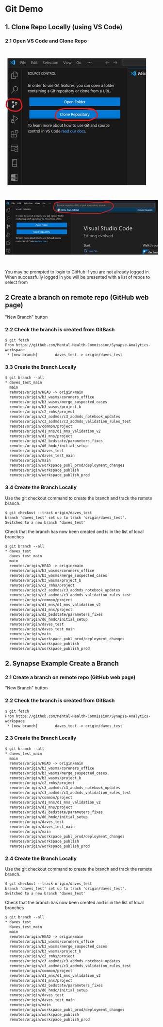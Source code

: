 # Git Demo


## 1. Clone Repo Locally (using VS Code)

### 2.1 Open VS Code and Clone Repo

<br>

![GitHub Clone Repo in VS Code](images/git_clone_repo_vs_code.png)


<br>


![GitHub Clone Repo in VS Code](images/git_clone_repo_vs_code_2.png)

<br>

You may be prompted to login to GitHub if you are not already logged in. When successfully logged in you will be presented with a list of repos to select from



## 2 Create a branch on remote repo (GitHub web page)

"New Branch" button


### 2.2 Check the branch is created from GitBash

```
$ git fetch
From https://github.com/Mental-Health-Commission/Synapse-Analytics-workspace
 * [new branch]        daves_test -> origin/daves_test
```

### 3.3 Create the Branch Locally

```
$ git branch --all
* daves_test_main
  main
  remotes/origin/HEAD -> origin/main
  remotes/origin/b3_wasms/coroners_office
  remotes/origin/b3_wasms/merge_suspected_cases
  remotes/origin/b3_wasms/project_b
  remotes/origin/c2_rmhs/project
  remotes/origin/c3_aodmds/c3_aodmds_notebook_updates
  remotes/origin/c3_aodmds/c3_aodmds_validation_rules_test
  remotes/origin/common/project
  remotes/origin/d1_mns/d1_mns_validation_v2
  remotes/origin/d1_mns/project
  remotes/origin/d2_bedstate/parameters_fixes
  remotes/origin/d6_hmdc/initial_setup
  remotes/origin/daves_test
  remotes/origin/daves_test_main
  remotes/origin/main
  remotes/origin/workspace_publ_prod/deployment_changes
  remotes/origin/workspace_publish
  remotes/origin/workspace_publish_prod

```

### 3.4 Create the Branch Locally

Use the git checkout command to create the branch and track the remote branch.

```
$ git checkout --track origin/daves_test
branch 'daves_test' set up to track 'origin/daves_test'.
Switched to a new branch 'daves_test'
```

Check that the branch has now been created and is in the list of local branches

```
$ git branch --all
* daves_test
  daves_test_main
  main
  remotes/origin/HEAD -> origin/main
  remotes/origin/b3_wasms/coroners_office
  remotes/origin/b3_wasms/merge_suspected_cases
  remotes/origin/b3_wasms/project_b
  remotes/origin/c2_rmhs/project
  remotes/origin/c3_aodmds/c3_aodmds_notebook_updates
  remotes/origin/c3_aodmds/c3_aodmds_validation_rules_test
  remotes/origin/common/project
  remotes/origin/d1_mns/d1_mns_validation_v2
  remotes/origin/d1_mns/project
  remotes/origin/d2_bedstate/parameters_fixes
  remotes/origin/d6_hmdc/initial_setup
  remotes/origin/daves_test
  remotes/origin/daves_test_main
  remotes/origin/main
  remotes/origin/workspace_publ_prod/deployment_changes
  remotes/origin/workspace_publish
  remotes/origin/workspace_publish_prod
```

## 2. Synapse Example Create a Branch

### 2.1 Create a branch on remote repo (GitHub web page)

"New Branch" button


### 2.2 Check the branch is created from GitBash

```
$ git fetch
From https://github.com/Mental-Health-Commission/Synapse-Analytics-workspace
 * [new branch]        daves_test -> origin/daves_test
```

### 2.3 Create the Branch Locally

```
$ git branch --all
* daves_test_main
  main
  remotes/origin/HEAD -> origin/main
  remotes/origin/b3_wasms/coroners_office
  remotes/origin/b3_wasms/merge_suspected_cases
  remotes/origin/b3_wasms/project_b
  remotes/origin/c2_rmhs/project
  remotes/origin/c3_aodmds/c3_aodmds_notebook_updates
  remotes/origin/c3_aodmds/c3_aodmds_validation_rules_test
  remotes/origin/common/project
  remotes/origin/d1_mns/d1_mns_validation_v2
  remotes/origin/d1_mns/project
  remotes/origin/d2_bedstate/parameters_fixes
  remotes/origin/d6_hmdc/initial_setup
  remotes/origin/daves_test
  remotes/origin/daves_test_main
  remotes/origin/main
  remotes/origin/workspace_publ_prod/deployment_changes
  remotes/origin/workspace_publish
  remotes/origin/workspace_publish_prod

```

### 2.4 Create the Branch Locally

Use the git checkout command to create the branch and track the remote branch.

```
$ git checkout --track origin/daves_test
branch 'daves_test' set up to track 'origin/daves_test'.
Switched to a new branch 'daves_test'
```

Check that the branch has now been created and is in the list of local branches

```
$ git branch --all
* daves_test
  daves_test_main
  main
  remotes/origin/HEAD -> origin/main
  remotes/origin/b3_wasms/coroners_office
  remotes/origin/b3_wasms/merge_suspected_cases
  remotes/origin/b3_wasms/project_b
  remotes/origin/c2_rmhs/project
  remotes/origin/c3_aodmds/c3_aodmds_notebook_updates
  remotes/origin/c3_aodmds/c3_aodmds_validation_rules_test
  remotes/origin/common/project
  remotes/origin/d1_mns/d1_mns_validation_v2
  remotes/origin/d1_mns/project
  remotes/origin/d2_bedstate/parameters_fixes
  remotes/origin/d6_hmdc/initial_setup
  remotes/origin/daves_test
  remotes/origin/daves_test_main
  remotes/origin/main
  remotes/origin/workspace_publ_prod/deployment_changes
  remotes/origin/workspace_publish
  remotes/origin/workspace_publish_prod
```